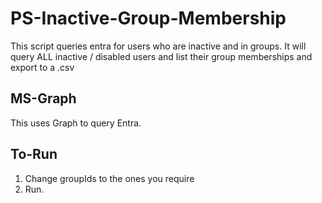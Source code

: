 # PS-Inactive-Group-Membership
This script queries entra for users who are inactive and in groups.
It will query ALL inactive / disabled users and list their group memberships and export to a .csv

## MS-Graph

This uses Graph to query Entra. 

## To-Run 

1. Change groupIds to the ones you require
2. Run. 